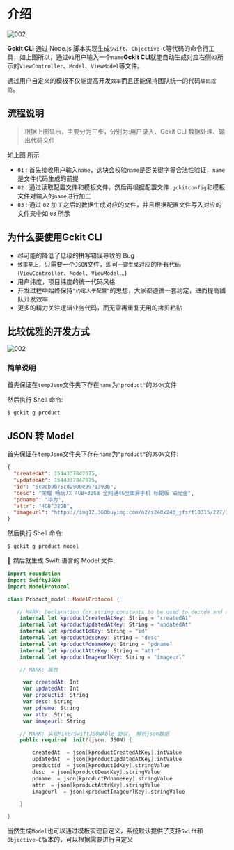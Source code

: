 # 介绍

<img :src="$withBase('/icons/gckit-process.png')" alt="002">

**Gckit CLI** 通过 Node.js 脚本实现生成`Swift`、`Objective-C`等代码的命令行工具，如上图所以，通过`01`用户输入一个`name`**Gckit CLI**就能自动生成对应右侧`03`所示的`ViewController`、`Model`、`ViewModel`等文件。

通过用户自定义的模板不仅能提高开发`效率`而且还能保持团队统一的代码`编码规范`。

## 流程说明

> 根据上图显示，主要分为三步，分别为:用户录入、Gckit CLI 数据处理、输出代码文件

如上图 所示

- `01` : 首先接收用户输入`name`，这块会校验`name`是否关键字等合法性验证，`name`是文件代码生成的前提
- `02` : 通过读取配置文件和模板文件，然后再根据配置文件`.gckitconfig`和模板文件对输入的`name`进行加工
- `03` : 通过 `02` 加工之后的数据生成对应的文件，并且根据配置文件写入对应的文件夹中如 `03` 所示

## 为什么要使用**Gckit CLI**

- 尽可能的降低了低级的拼写错误导致的 Bug
- `效率至上`，只需要一个`JSON`文件，即可`一键生成`对应的所有代码(`ViewController`、`Model`、`ViewModel`...)
- 用户纬度，项目纬度的统一代码风格
- 开发过程中始终保持`"约定大于配置"`的思想，大家都遵循一套约定，进而提高团队开发效率
- 更多的精力关注逻辑业务代码，而无需再重复无用的拷贝粘贴

## 比较优雅的开发方式

<img :src="$withBase('/icons/cocoapods-001.gif')" alt="002">

### 简单说明

首先保证在`tempJson`文件夹下存在`name`为`"product"`的`JSON`文件

然后执行 Shell 命令:

```bash
$ gckit g product
```

## JSON 转 Model

首先保证在`tempJson`文件夹下存在`name`为`"product"`的`JSON`文件:

```json
{
  "createdAt": 1544337847675,
  "updatedAt": 1544337847675,
  "id": "5c0cb9b76cd2900e9971393b",
  "desc": "荣耀 畅玩7X 4GB+32GB 全网通4G全面屏手机 标配版 铂光金",
  "pdname": "华为",
  "attr": "4GB^32GB",
  "imageurl": "https://img12.360buyimg.com/n2/s240x240_jfs/t10315/227/1754541026/256693/980afae7/59e5bdf4Nb6b9904a.jpg"
}
```

然后执行 Shell 命令:

```bash
$ gckit g product model
```

👏 然后就生成 Swift 语言的 Model 文件:

```swift
import Foundation
import SwiftyJSON
import ModelProtocol

class Product_model: ModelProtocol {

   // MARK: Declaration for string constants to be used to decode and also serialize.
    internal let kproductCreatedAtKey: String = "createdAt"
    internal let kproductUpdatedAtKey: String = "updatedAt"
    internal let kproductIdKey: String = "id"
    internal let kproductDescKey: String = "desc"
    internal let kproductPdnameKey: String = "pdname"
    internal let kproductAttrKey: String = "attr"
    internal let kproductImageurlKey: String = "imageurl"

    // MARK: 属性

     var createdAt: Int
     var updatedAt: Int
     var productid: String
     var desc: String
     var pdname: String
     var attr: String
     var imageurl: String

    // MARK: 实现MikerSwiftJSONAble 协议， 解析json数据
    public required  init?(json: JSON) {

        createdAt  = json[kproductCreatedAtKey].intValue
        updatedAt  = json[kproductUpdatedAtKey].intValue
        productid  = json[kproductIdKey].stringValue
        desc  = json[kproductDescKey].stringValue
        pdname  = json[kproductPdnameKey].stringValue
        attr  = json[kproductAttrKey].stringValue
        imageurl  = json[kproductImageurlKey].stringValue

    }

}
```

当然生成`Model`也可以通过模板实现自定义，系统默认提供了支持`Swift`和`Objective-C`版本的，可以根据需要进行自定义
